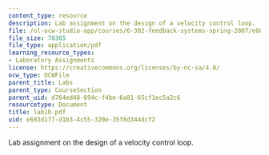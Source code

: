 ```yaml
---
content_type: resource
description: Lab assignment on the design of a velocity control loop.
file: /ol-ocw-studio-app/courses/6-302-feedback-systems-spring-2007/e683d177d1b34c55320e35f8d344dcf2_lab1b.pdf
file_size: 78365
file_type: application/pdf
learning_resource_types:
- Laboratory Assignments
license: https://creativecommons.org/licenses/by-nc-sa/4.0/
ocw_type: OCWFile
parent_title: Labs
parent_type: CourseSection
parent_uid: d764ed48-894c-f4be-6a81-65cf1ec5a2c6
resourcetype: Document
title: lab1b.pdf
uid: e683d177-d1b3-4c55-320e-35f8d344dcf2
---
```

Lab assignment on the design of a velocity control loop.